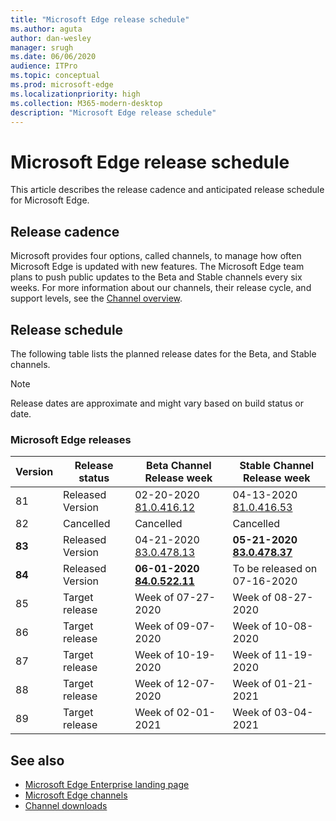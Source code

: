 ```yaml
---
title: "Microsoft Edge release schedule"
ms.author: aguta
author: dan-wesley
manager: srugh
ms.date: 06/06/2020
audience: ITPro
ms.topic: conceptual
ms.prod: microsoft-edge
ms.localizationpriority: high
ms.collection: M365-modern-desktop
description: "Microsoft Edge release schedule"
---
```


# Microsoft Edge release schedule

This article describes the release cadence and anticipated release schedule for Microsoft Edge.

## Release cadence

Microsoft provides four options, called channels, to manage how often Microsoft Edge is updated with new features. The Microsoft Edge team plans to push public updates to the Beta and Stable channels every six weeks. For more information about our channels, their release cycle, and support levels, see the [Channel overview](https://docs.microsoft.com/DeployEdge/microsoft-edge-channels#channel-overview).

## Release schedule

The following table lists the planned release dates for the Beta, and Stable channels.

> [!NOTE]
> Release dates are approximate and might vary based on build status or date.

### Microsoft Edge releases

| Version | Release status | Beta Channel<br>Release week | Stable Channel<br>Release week |
|---------|-----|------|--------|
| 81 | Released<br>Version | 02-20-2020<br>[81.0.416.12](https://docs.microsoft.com/DeployEdge/microsoft-edge-relnote-beta-channel#version-81041612-february-20) | 04-13-2020<br>[81.0.416.53](https://docs.microsoft.com/DeployEdge/microsoft-edge-relnote-stable-channel#version-81041653-april-13) |
| 82 | Cancelled | Cancelled | Cancelled |
| **83** | Released<br>Version | 04-21-2020<br>[83.0.478.13](https://docs.microsoft.com/DeployEdge/microsoft-edge-relnote-beta-channel#version-83047813-april-22) | **05-21-2020**<br> **[83.0.478.37](https://docs.microsoft.com/DeployEdge/microsoft-edge-relnote-stable-channel#version-83047837-may-21)** |
| **84** | Released<br>Version | **06-01-2020**<br> **[84.0.522.11](https://docs.microsoft.com/DeployEdge/microsoft-edge-relnote-beta-channel#version-84052211-june-2)** | To be released on<br>07-16-2020 |
| 85 | Target release | Week of 07-27-2020 | Week of 08-27-2020 |
| 86 | Target release | Week of 09-07-2020 | Week of 10-08-2020 |
| 87 | Target release | Week of 10-19-2020 | Week of 11-19-2020 |
| 88 | Target release | Week of 12-07-2020 | Week of 01-21-2021 |
| 89 | Target release | Week of 02-01-2021 | Week of 03-04-2021 |

## See also

- [Microsoft Edge Enterprise landing page](https://aka.ms/EdgeEnterprise)
- [Microsoft Edge channels](https://docs.microsoft.com/DeployEdge/microsoft-edge-channels)
- [Channel downloads](https://www.microsoft.com/edge/business/download)